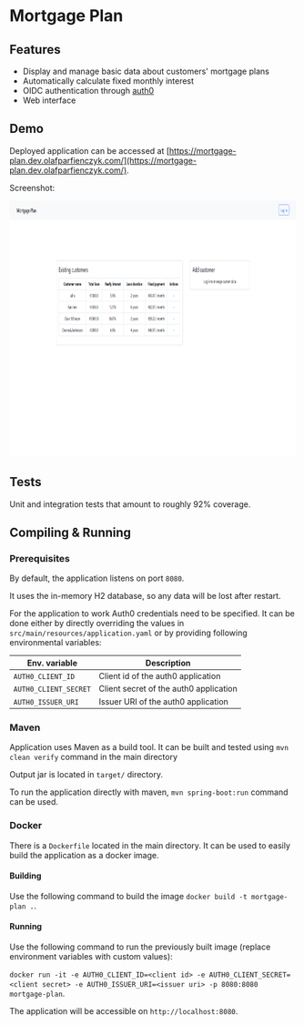 # Mortgage Plan

## Features

- Display and manage basic data about customers' mortgage plans
- Automatically calculate fixed monthly interest
- OIDC authentication through [auth0](https://auth0.com/)
- Web interface

## Demo

Deployed application can be accessed
at [https://mortgage-plan.dev.olafparfienczyk.com/](https://mortgage-plan.dev.olafparfienczyk.com/).

Screenshot:

<img src="appdemo.png" height="450" alt="Demo screen">

## Tests

Unit and integration tests that amount to roughly 92% coverage.

## Compiling & Running

### Prerequisites

By default, the application listens on port `8080`.

It uses the in-memory H2 database, so any data will be lost after restart.

For the application to work Auth0 credentials need to be specified. It can be done either by directly overriding the
values in `src/main/resources/application.yaml` or by providing following environmental variables:

| Env. variable         | Description                            |
|-----------------------|----------------------------------------|
| `AUTH0_CLIENT_ID`     | Client id of the auth0 application     |
| `AUTH0_CLIENT_SECRET` | Client secret of the auth0 application |
| `AUTH0_ISSUER_URI`    | Issuer URI of the auth0 application    |

### Maven

Application uses Maven as a build tool. It can be built and tested using `mvn clean verify` command in the main
directory

Output jar is located in `target/` directory.

To run the application directly with maven, `mvn spring-boot:run` command can be used.

### Docker

There is a `Dockerfile` located in the main directory. It can be used to easily build the application as a docker image.

#### Building

Use the following command to build the image `docker build -t mortgage-plan .`.

#### Running

Use the following command to run the previously built image (replace environment variables with custom values):

`docker run -it -e AUTH0_CLIENT_ID=<client id> -e AUTH0_CLIENT_SECRET=<client secret> -e AUTH0_ISSUER_URI=<issuer uri> -p 8080:8080 mortgage-plan`.

The application will be accessible on `http://localhost:8080`.